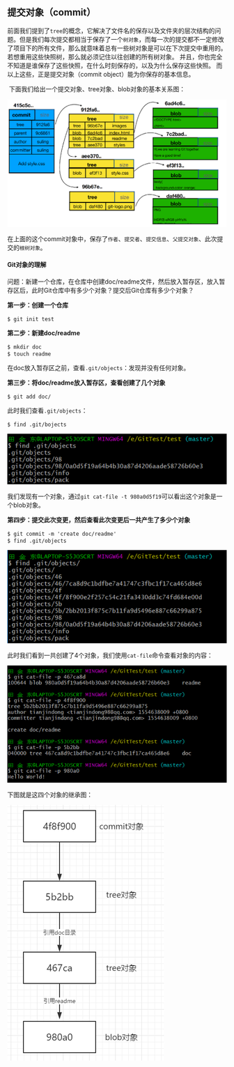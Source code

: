 ## 提交对象（commit）

​	前面我们提到了`tree`的概念，它解决了文件名的保存以及文件夹的层次结构的问题。但是我们每次提交都相当于保存了一个`树对象`，而每一次的提交都不一定修改了项目下的所有文件，那么就意味着总有一些树对象是可以在下次提交中重用的。若想重用这些快照树，那么就必须记住以往创建的所有树对象。 并且，你也完全不知道是谁保存了这些快照，在什么时刻保存的，以及为什么保存这些快照。 而以上这些，正是提交对象（commit object）能为你保存的基本信息。

​	下面我们给出一个提交对象、tree对象、blob对象的基本关系图：

![](../images/25.png)

在上面的这个commit对象中，保存了`作者`、`提交者`、`提交信息`、`父提交对象`、此次提交的`根树对象`。



#### Git对象的理解

问题：新建一个仓库，在仓库中创建doc/readme文件，然后放入暂存区，放入暂存区后，此时Git仓库中有多少个对象？提交后Git仓库有多少个对象？

**第一步：创建一个仓库**

```shell
$ git init test
```

**第二步：新建doc/readme**

```shell
$ mkdir doc
$ touch readme
```

在doc放入暂存区之前，查看`.git/objects`：发现并没有任何对象。

**第三步：将doc/readme放入暂存区，查看创建了几个对象**

```shell
$ git add doc/
```

此时我们查看`.git/objects`：

```shell
$ find .git/bojects
```

![](../images/26.png)

我们发现有一个对象，通过`git cat-file -t 980a0d5f19`可以看出这个对象是一个blob对象。

**第四步：提交此次变更，然后查看此次变更后一共产生了多少个对象**

```shell
$ git commit -m 'create doc/readme'
$ find .git/objects
```

![](../images/27.png)

此时我们看到一共创建了4个对象，我们使用`cat-file`命令查看对象的内容：

![](../images/28.png)

下图就是这四个对象的继承图：

![](../images/29.png)